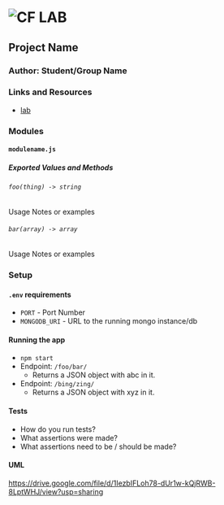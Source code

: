 # ![CF](http://i.imgur.com/7v5ASc8.png) LAB

## Project Name

### Author: Student/Group Name

### Links and Resources

- [lab](https://codesandbox.io/s/x90y67503z)

### Modules

#### `modulename.js`

##### Exported Values and Methods

###### `foo(thing) -> string`

Usage Notes or examples

###### `bar(array) -> array`

Usage Notes or examples

### Setup

#### `.env` requirements

- `PORT` - Port Number
- `MONGODB_URI` - URL to the running mongo instance/db

#### Running the app

- `npm start`
- Endpoint: `/foo/bar/`
  - Returns a JSON object with abc in it.
- Endpoint: `/bing/zing/`
  - Returns a JSON object with xyz in it.

#### Tests

- How do you run tests?
- What assertions were made?
- What assertions need to be / should be made?

#### UML

https://drive.google.com/file/d/1IezbIFLoh78-dUr1w-kQjRWB-8LptWHJ/view?usp=sharing
